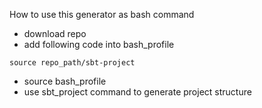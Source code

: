 How to use this generator as bash command
+ download repo
+ add following code into bash_profile
```
source repo_path/sbt-project
```
+ source bash_profile
+ use sbt_project command to generate project structure
